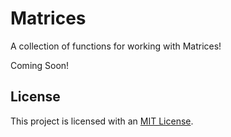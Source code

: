# Matrices

A collection of functions for working with Matrices!

Coming Soon!

## License

This project is licensed with an [MIT License](./license).
